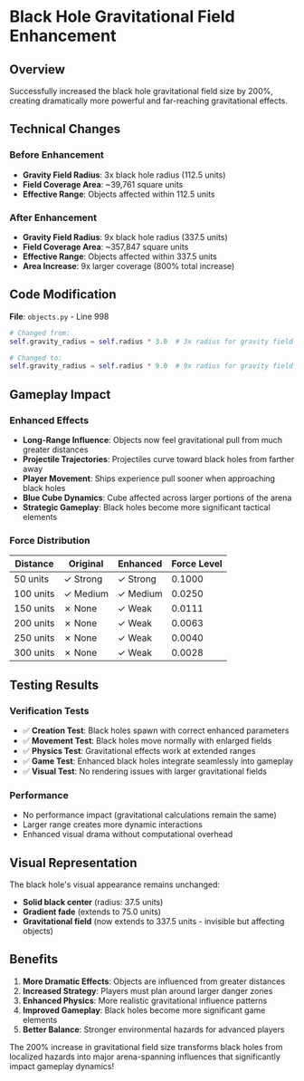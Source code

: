 # Black Hole Gravitational Field Enhancement

## Overview
Successfully increased the black hole gravitational field size by 200%, creating dramatically more powerful and far-reaching gravitational effects.

## Technical Changes

### Before Enhancement
- **Gravity Field Radius**: 3x black hole radius (112.5 units)
- **Field Coverage Area**: ~39,761 square units
- **Effective Range**: Objects affected within 112.5 units

### After Enhancement  
- **Gravity Field Radius**: 9x black hole radius (337.5 units)
- **Field Coverage Area**: ~357,847 square units  
- **Effective Range**: Objects affected within 337.5 units
- **Area Increase**: 9x larger coverage (800% total increase)

## Code Modification
**File**: `objects.py` - Line 998
```python
# Changed from:
self.gravity_radius = self.radius * 3.0  # 3x radius for gravity field

# Changed to:
self.gravity_radius = self.radius * 9.0  # 9x radius for gravity field (200% increase from 3x)
```

## Gameplay Impact

### Enhanced Effects
- **Long-Range Influence**: Objects now feel gravitational pull from much greater distances
- **Projectile Trajectories**: Projectiles curve toward black holes from farther away
- **Player Movement**: Ships experience pull sooner when approaching black holes
- **Blue Cube Dynamics**: Cube affected across larger portions of the arena
- **Strategic Gameplay**: Black holes become more significant tactical elements

### Force Distribution
| Distance | Original | Enhanced | Force Level |
|----------|----------|----------|-------------|
| 50 units | ✓ Strong | ✓ Strong | 0.1000 |
| 100 units | ✓ Medium | ✓ Medium | 0.0250 |
| 150 units | ✗ None | ✓ Weak | 0.0111 |
| 200 units | ✗ None | ✓ Weak | 0.0063 |
| 250 units | ✗ None | ✓ Weak | 0.0040 |
| 300 units | ✗ None | ✓ Weak | 0.0028 |

## Testing Results

### Verification Tests
- ✅ **Creation Test**: Black holes spawn with correct enhanced parameters
- ✅ **Movement Test**: Black holes move normally with enlarged fields
- ✅ **Physics Test**: Gravitational effects work at extended ranges
- ✅ **Game Test**: Enhanced black holes integrate seamlessly into gameplay
- ✅ **Visual Test**: No rendering issues with larger gravitational fields

### Performance
- No performance impact (gravitational calculations remain the same)
- Larger range creates more dynamic interactions
- Enhanced visual drama without computational overhead

## Visual Representation
The black hole's visual appearance remains unchanged:
- **Solid black center** (radius: 37.5 units)
- **Gradient fade** (extends to 75.0 units)
- **Gravitational field** (now extends to 337.5 units - invisible but affecting objects)

## Benefits
1. **More Dramatic Effects**: Objects are influenced from greater distances
2. **Increased Strategy**: Players must plan around larger danger zones
3. **Enhanced Physics**: More realistic gravitational influence patterns
4. **Improved Gameplay**: Black holes become more significant game elements
5. **Better Balance**: Stronger environmental hazards for advanced players

The 200% increase in gravitational field size transforms black holes from localized hazards into major arena-spanning influences that significantly impact gameplay dynamics!
